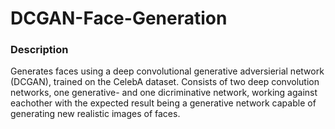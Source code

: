 # DCGAN-Face-Generation

### Description
Generates faces using a deep convolutional generative adversierial network (DCGAN), trained on the CelebA dataset.
Consists of two deep convolution networks, one generative- and one dicriminative network, working against eachother with the expected result being a generative network capable of generating new realistic images of faces.

